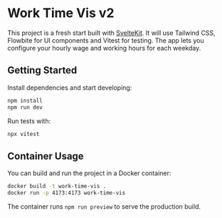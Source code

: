 # Work Time Vis v2

This project is a fresh start built with [SvelteKit](https://kit.svelte.dev). It will use Tailwind CSS, Flowbite for UI components and Vitest for testing. The app lets you configure your hourly wage and working hours for each weekday.

## Getting Started

Install dependencies and start developing:

```bash
npm install
npm run dev
```

Run tests with:

```bash
npx vitest
```

## Container Usage

You can build and run the project in a Docker container:

```bash
docker build -t work-time-vis .
docker run -p 4173:4173 work-time-vis
```

The container runs `npm run preview` to serve the production build.
